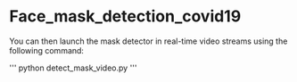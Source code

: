 # Face_mask_detection_covid19



You can then launch the mask detector in real-time video streams using the following command:

'''
python detect_mask_video.py
'''
